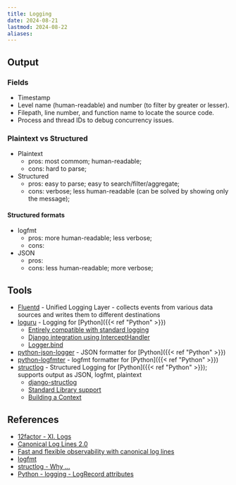 ```yaml
---
title: Logging
date: 2024-08-21
lastmod: 2024-08-22
aliases:
---
```


## Output
### Fields
- Timestamp
- Level name (human-readable) and number (to filter by greater or lesser).
- Filepath, line number, and function name to locate the source code.
- Process and thread IDs to debug concurrency issues.


### Plaintext vs Structured
- Plaintext
    * pros: most commom; human-readable;
    * cons: hard to parse;
- Structured
    * pros: easy to parse; easy to search/filter/aggregate;
    * cons: verbose; less human-readable (can be solved by showing only the
      message);

#### Structured formats
- logfmt
    * pros: more human-readable; less verbose;
    * cons:
- JSON
    * pros:
    * cons: less human-readable; more verbose;



## Tools
- [Fluentd](https://github.com/fluent/fluentd) - Unified Logging Layer -
  collects events from various data sources and writes them to different
  destinations
- [loguru](https://github.com/delgan/loguru) - Logging for
  [Python]({{< ref "Python" >}})
    * [Entirely compatible with standard logging](https://loguru.readthedocs.io/en/stable/overview.html#entirely-compatible-with-standard-logging)
    * [Django integration using InterceptHandler](https://github.com/Delgan/loguru/issues/977#issuecomment-1771575984)
    * [Logger.bind](https://loguru.readthedocs.io/en/stable/api/logger.html#loguru._logger.Logger.bind)
- [python-json-logger](https://github.com/madzak/python-json-logger) - JSON
  formatter for [Python]({{< ref "Python" >}})
- [python-logfmter](https://github.com/jteppinette/python-logfmter) - logfmt
  formatter for [Python]({{< ref "Python" >}})
- [structlog](https://github.com/hynek/structlog) - Structured Logging for
  [Python]({{< ref "Python" >}}); supports output as JSON, logfmt, plaintext
    * [django-structlog](https://github.com/jrobichaud/django-structlog)
    * [Standard Library support](https://www.structlog.org/en/stable/standard-library.html)
    * [Building a Context](https://www.structlog.org/en/stable/getting-started.html#building-a-context)



## References
- [12factor - XI. Logs](https://12factor.net/logs)
- [Canonical Log Lines 2.0](https://brandur.org/nanoglyphs/025-logs#canonical-log-lines-2)
- [Fast and flexible observability with canonical log lines](https://stripe.com/blog/canonical-log-lines)
- [logfmt](https://brandur.org/logfmt)
- [structlog - Why ...](https://www.structlog.org/en/stable/why.html)
- [Python - logging - LogRecord attributes](https://docs.python.org/3/library/logging.html#logrecord-attributes)
